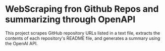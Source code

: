 # WebScraping fron Github Repos and summarizing through OpenAPI

This project scrapes GitHub repository URLs listed in a text file, extracts the contents of each repository's README file, and generates a summary using the OpenAI API.
